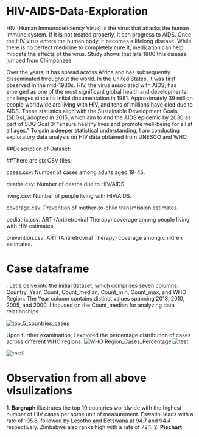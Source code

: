 # HIV-AIDS-Data-Exploration
HIV (Human Immunodeficiency Virus) is the virus that attacks the human immune system. If it is not treated properly, it can progress to AIDS. Once the HIV virus enters the human body, it becomes a lifelong disease. While there is no perfect medicine to completely cure it, medication can help mitigate the effects of the virus. Study shows that late 1800 this disease jumped from Chimpanzee. 

Over the years, it has spread across Africa and has subsequently disseminated throughout the world. In the United States, it was first observed in the mid-1980s. HIV, the virus associated with AIDS, has emerged as one of the most significant global health and developmental challenges since its initial documentation in 1981. Approximately 39 million people worldwide are living with HIV, and tens of millions have died due to AIDS. These statistics align with the Sustainable Development Goals (SDGs), adopted in 2015, which aim to end the AIDS epidemic by 2030 as part of SDG Goal 3: "ensure healthy lives and promote well-being for all at all ages."
To gain a deeper statistical understanding, I am conducting exploratory data analysis on HIV data obtained from UNESCO and WHO.

##Description of Dataset:

##There are six CSV files:

cases.csv: Number of cases among adults aged 19-45.

deaths.csv: Number of deaths due to HIV/AIDS.

living.csv:  Number of people living with HIV/AIDS.

coverage.csv: Prevention of mother-to-child transmission estimates.

pediatric.csv: ART (Antiretroviral Therapy) coverage among people living with HIV estimates.

prevention.csv: ART (Antiretroviral Therapy) coverage among children estimates.

<h1>Case dataframe</h1>: Let's delve into the initial dataset, which comprises seven columns: Country, Year, Count, Count_median, Count_min, Count_max, and WHO Region. The Year column contains distinct values spanning 2018, 2010, 2005, and 2000. I focused on the Count_median for analyzing data relationships

![top_5_countries_cases](https://github.com/githubPratima/HIV-AIDS-Data-Exploration/assets/98135375/30a50b7b-8a7b-4fca-b3af-3ab47357fc01)

Upon further examination, I explored the percentage distribution of cases across different WHO regions.
![WHO Region_Cases_Percentage](https://github.com/githubPratima/HIV-AIDS-Data-Exploration/assets/98135375/effc8d5f-f82b-43b5-90ff-4632b828f477)
![test](https://github.com/githubPratima/HIV-AIDS-Data-Exploration/assets/98135375/7adffefe-6b5f-4b46-a64e-8a0ef4882d1a) 

![testII](https://github.com/githubPratima/HIV-AIDS-Data-Exploration/assets/98135375/af4cd638-75c9-4329-b25e-64468f5a7886)

<h1>Observation from all above visulizations</h1>
1.  <strong>Bargraph</strong> illustrates the top 10 countries worldwide with the highest number of HIV cases per some unit of measurement. Eswatini leads with a rate of 105.6, followed by Lesotho and Botswana at 94.7 and 94.4 respectively. Zimbabwe also ranks high with a rate of 72.1.
2.   <strong>Piechart</strong> 






